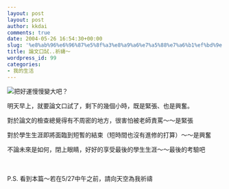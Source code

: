 ```yaml
---
layout: post
layout: post
author: kkdai
comments: true
date: 2004-05-26 16:54:30+00:00
slug: '%e8%ab%96%e6%96%87%e5%8f%a3%e8%a9%a6%e7%a5%88%e7%a6%b1%ef%bd%9e'
title: 論文口試..祈禱～
wordpress_id: 99
categories:
- 我的生活
---
```


![把好運慢慢變大吧？](http://www.evanlin.com/blog/archives/0527/goodluck.gif)


明天早上，就要論文口試了，剩下的幾個小時，既是緊張、也是興奮。




對於論文的檢查總覺得有不周密的地方，很害怕被老師責罵～～是緊張




對於學生生涯即將面臨到短暫的結束（短時間也沒有進修的打算）～～是興奮




不論未來是如何，閉上眼睛，好好的享受最後的學生生涯～～最後的考驗吧




　




P.S. 看到本篇～若在5/27中午之前，請向天空為我祈禱
